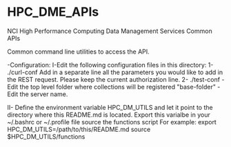 # HPC_DME_APIs
NCI High Performance Computing Data Management Services Common APIs

Common command line utilities to access the API.

-Configuration:
I-Edit the following configuration files in this directory:
  1- ./curl-conf
     Add in a separate line all the parameters you would like to add in the REST request. 
     Please keep the current authorization line.
  2- ./test-conf
    - Edit the top level folder where collections will be registered "base-folder"
    - Edit the server name. 


II- Define the environment variable HPC_DM_UTILS and let it point to the directory where this README.md is located.
    Export this varialbe in your ~/.bashrc or ~/.profile file
    source the functions script 
    For example:
      export HPC_DM_UTILS=/path/to/this/README.md
      source  $HPC_DM_UTILS/functions
